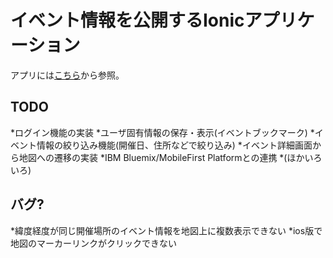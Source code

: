 # イベント情報を公開するIonicアプリケーション
アプリには[こちら](http://david3080.github.io/IonicEventApp)から参照。

## TODO
*ログイン機能の実装
*ユーザ固有情報の保存・表示(イベントブックマーク)
*イベント情報の絞り込み機能(開催日、住所などで絞り込み)
*イベント詳細画面から地図への遷移の実装
*IBM Bluemix/MobileFirst Platformとの連携
*(ほかいろいろ)

## バグ?
*緯度経度が同じ開催場所のイベント情報を地図上に複数表示できない
*ios版で地図のマーカーリンクがクリックできない
